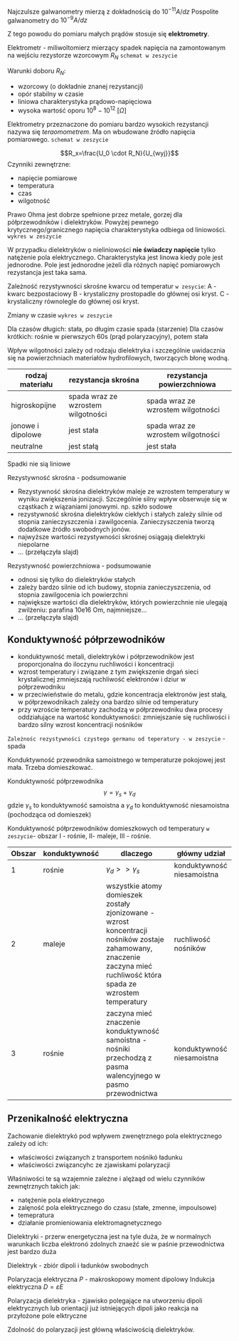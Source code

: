 Najczulsze galwanometry mierzą z dokładnością do $10^{-11}A/dz$
Pospolite galwanometry do $10^{-9} A/dz$

Z tego powodu do pomiaru małych prądów stosuje się **elektrometry**.

Elektrometr - miliwoltomierz mierzący spadek napięcia na zamontowanym na wejściu rezystorze wzorcowym $R_N$ `schemat w zeszycie`

Warunki doboru $R_N$:

- wzorcowy (o dokładnie znanej rezystancji)
- opór stabilny w czasie
- liniowa charakterystyka prądowo-napięciowa 
- wysoka wartość oporu  $10^8-10^{12}\ [\Omega]$ 

Elektrometry przeznaczone do pomiaru bardzo wysokich rezystancji nazywa się *teraomometrem*. Ma on wbudowane źródło napięcia pomiarowego. `schemat w zeszycie`

$$R_x=\frac{U_0 \cdot R_N}{U_{wyj}}$$ 
Czynniki zewnętrzne:

- napięcie pomiarowe
- temperatura
- czas 
- wilgotność

Prawo Ohma jest dobrze spełnione przez metale, gorzej dla półprzewodników i dielektryków. Powyżej pewnego krytycznego/granicznego napięcia charakterystyka odbiega od liniowości. `wykres w zeszycie`

W przypadku dielektryków o nieliniowości **nie świadczy napięcie** tylko natężenie pola elektrycznego. Charakterystyka jest linowa kiedy pole jest jednorodne. Pole jest jednorodne jeżeli dla różnych napięć pomiarowych rezystancja jest taka sama. 

Zależność rezystywności skrośne kwarcu od temperatur `w zesycie`:
A - kwarc bezpostaciowy
B - krystaliczny prostopadle do głównej osi kryst.
C - krystaliczny równolegle do głównej osi kryst.

Zmiany w czasie `wykres w zeszycie` 

Dla czasów długich: stała, po długim czasie spada (starzenie)
Dla czasów krótkich: rośnie w pierwszych 60s (prąd polaryzacyjny), potem stała

Wpływ wilgotności zależy od rodzaju dielektryka i szczególnie uwidacznia się na powierzchniach materiałów hydrofilowych, tworzących błonę wodną.

|rodzaj materiału| rezystancja skrośna| rezystancja powierzchniowa|
|-|-|-|
|higroskopijne | spada wraz ze wzrostem wilgotności| spada wraz ze wzrostem wilgotności|
|jonowe i dipolowe| jest stała| spada wraz ze wzrostem wilgotności|
|neutralne | jest stałą| jest stała| 

Spadki nie sią liniowe

Rezystywność skrośna - podsumowanie

- Rezystywność skrośna dielektryków maleje ze wzrostem temperatury w wyniku zwiększenia jonizacji. Szczególnie silny wpływ obserwuje się w cząstkach z wiązaniami jonowymi. np. szkło sodowe
- rezystywność skrośna dielektryków ciekłych i stałych zależy silnie od stopnia zanieczyszczenia i zawilgocenia. Zanieczyszczenia tworzą dodatkowe źródło swobodnych jonów.
- najwyższe wartości rezystywności skrośnej osiągają dielektryki niepolarne
- ... (przełączyła slajd)

Rezystywność powierzchniowa - podsumowanie


- odnosi się tylko do dielektryków stałych
- zależy bardzo silnie od ich budowy, stopnia zanieczyszczenia, od stopnia zawilgocenia ich powierzchni
- największe wartości dla dielektryków, których powierzchnie nie ulegają zwilżeniu: parafina 10e16 Om, najmniejsze...
- ... (przełączyła slajd)

## Konduktywność półprzewodników

- konduktywność metali, dielektryków i półprzewodników jest proporcjonalna do iloczynu ruchliwości i koncentracji
- wzrost temperatury i związane z tym zwiększenie drgań sieci krystalicznej zmniejszają ruchliwość elektronów i dziur w półprzewodniku
- w przeciwieństwie do metalu, gdzie koncentracja elektronów jest stałą, w półprzewodnikach zależy ona bardzo silnie od temperatury
- przy wzroście temperatury zachodzą w półprzewodniku dwa procesy oddziałujące na wartość konduktywności: zmniejszanie się ruchliwości i bardzo silny wzrost koncentracji nośników

`Zależnośc rezystywności czystego germanu od teperatury - w zeszycie` - spada 

Konduktywność przewodnika samoistnego w temperaturze pokojowej jest mała.
Trzeba domieszkować.

Konduktywność półprzewodnika
$$\gamma = \gamma_s + \gamma_d $$
gdzie $\gamma_s$ to konduktywność samoistna a $\gamma_d$ to konduktywność niesamoistna (pochodząca od domieszek)

Konduktywność półprzewodników domieszkowych od temperatury `w zeszycie`- obszar I - rośnie, II- maleje, III - rośnie.

|Obszar| konduktywność| dlaczego| główny udział|
|-|-|-|-|
| 1| rośnie| $\gamma_d >> \gamma_s$| konduktywność niesamoistna|
|2| maleje| wszystkie atomy domieszek zostały zjonizowane - wzrost koncentracji nośników zostaje zahamowany, znaczenie zaczyna mieć ruchliwość która spada ze wzrostem temperatury| ruchliwość nośników|
|3| rośnie| zaczyna mieć znaczenie konduktywność samoistna - nośniki przechodzą z pasma walencyjnego w pasmo przewodnictwa| konduktywność niesamoistna|

## Przenikalność elektryczna

Zachowanie dielektrykó pod wpływem zwenętrznego pola elektrycznego zależy od ich:

- właściwości związanych z transportem nośnikó ładunku
- właściwości związancyhc ze zjawiskami polaryzacji

Właśniwości te są wzajemnie zależne i alężaąd od wielu czynników zewnętrznych takich jak:

- natężenie pola elektrycznego
- zalęność pola elektrycznego do czasu (stałe, zmenne, impoulsowe)
- temepratura
- działanie promieniowania elektromagnetycznego

Dielektryki - przerw energetyczna jest na tyle duża, że w normalnych warunkach liczba elektronó zdolnych znaeźć sie w paśnie przewodnictwa jest bardzo duża

Dielektryk - zbiór dipoli i ładunków swobodnych

Polaryzacja elektryczna $P$ - makroskopowy moment dipolowy
Indukcja elektryczna $D=\varepsilon E$ 

Polaryzacja dielektryka - zjawisko polegające na utworzeniu dipoli elektrycznych lub orientacji już istniejących dipoli jako reakcja na przyłożone pole elktryczne

Zdolność do polaryzacji jest główną właściwością dielektryków.